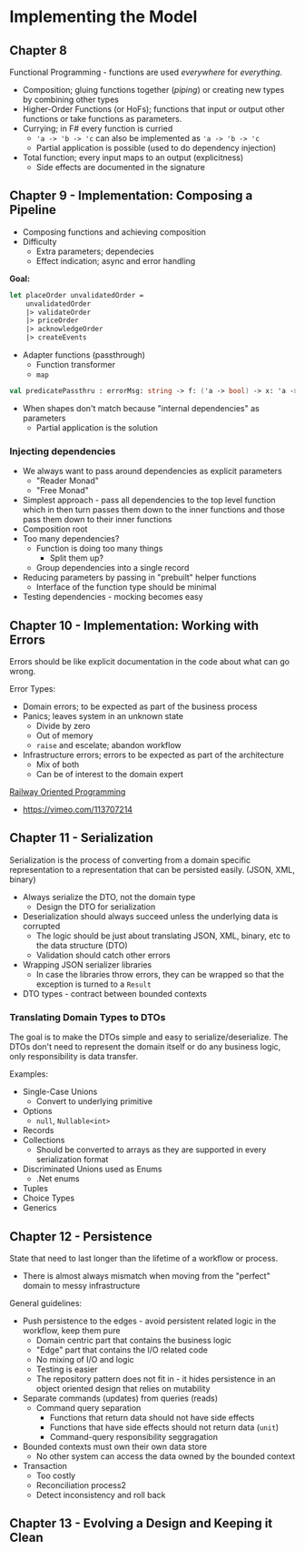 # Implementing the Model

## Chapter 8

Functional Programming - functions are used _everywhere_ for _everything_.
- Composition; gluing functions together (_piping_) or creating new types by combining other types
- Higher-Order Functions (or HoFs); functions that input or output other functions or take functions as parameters.
- Currying; in F# every function is curried
    - `'a -> 'b -> 'c`  can also be implemented as `'a -> 'b -> 'c`
    - Partial application is possible (used to do dependency injection)
- Total function; every input maps to an output (explicitness)
    - Side effects are documented in the signature

## Chapter 9 - Implementation: Composing a Pipeline

- Composing functions and achieving composition
- Difficulty
    - Extra parameters; dependecies
    - Effect indication; async and error handling

**Goal:**

```fsharp
let placeOrder unvalidatedOrder =
    unvalidatedOrder
    |> validateOrder
    |> priceOrder
    |> acknowledgeOrder
    |> createEvents
```

- Adapter functions (passthrough)
    - Function transformer
    - `map`

```fsharp
val predicatePassthru : errorMsg: string -> f: ('a -> bool) -> x: 'a -> 'a
```

- When shapes don't match because "internal dependencies" as parameters
    - Partial application is the solution

### Injecting dependencies
- We always want to pass around dependencies as explicit parameters
    - "Reader Monad"
    - "Free Monad"
- Simplest approach - pass all dependencies to the top level function which in then turn passes them down to the inner functions and those pass them down to their inner functions
- Composition root
- Too many dependencies?
    - Function is doing too many things
        - Split them up?
    - Group dependencies into a single record
- Reducing parameters by passing in "prebuilt" helper functions
    - Interface of the function type should be minimal
- Testing dependencies - mocking becomes easy


## Chapter 10 - Implementation: Working with Errors

Errors should be like explicit documentation in the code about what can go wrong.

Error Types:
- Domain errors; to be expected as part of the business process
- Panics; leaves system in an unknown state
    - Divide by zero
    - Out of memory
    - `raise` and escelate; abandon workflow
- Infrastructure errors; errors to be expected as part of the architecture
    - Mix of both
    - Can be of interest to the domain expert

[Railway Oriented Programming](https://fsharpforfunandprofit.com/rop/)
- https://vimeo.com/113707214

## Chapter 11 - Serialization

Serialization is the process of converting from a domain specific representation to a representation that can be persisted easily. (JSON, XML, binary)

- Always serialize the DTO, not the domain type
    - Design the DTO for serialization
- Deserialization should always succeed unless the underlying data is corrupted
    - The logic should be just about translating JSON, XML, binary, etc to the data structure (DTO)
    - Validation should catch other errors
- Wrapping JSON serializer libraries
    - In case the libraries throw errors, they can be wrapped so that the exception is turned to a `Result`
- DTO types - contract between bounded contexts

### Translating Domain Types to DTOs

The goal is to make the DTOs simple and easy to serialize/deserialize. The DTOs don't need to represent the domain itself or do any business logic, only responsibility is data transfer.

Examples:
- Single-Case Unions
    - Convert to underlying primitive
- Options
    - `null`, `Nullable<int>`
- Records
- Collections
    - Should be converted to arrays as they are supported in every serialization format
- Discriminated Unions used as Enums
    - .Net enums
- Tuples
- Choice Types
- Generics

## Chapter 12 - Persistence 

State that need to last longer than the lifetime of a workflow or process.
- There is almost always mismatch when moving from the "perfect" domain to messy infrastructure

General guidelines:
- Push persistence to the edges - avoid persistent related logic in the workflow, keep them pure
    - Domain centric part that contains the business logic
    - "Edge" part that contains the I/O related code
    - No mixing of I/O and logic
    - Testing is easier
    - The repository pattern does not fit in - it hides persistence in an object oriented design that relies on mutability
- Separate commands (updates) from queries (reads)
    - Command query separation
        - Functions that return data should not have side effects
        - Functions that have side effects should not return data (`unit`)
        - Command-query responsibility seggragation
- Bounded contexts must own their own data store
    - No other system can access the data owned by the bounded context
- Transaction
    - Too costly
    - Reconciliation process2
    - Detect inconsistency and roll back

## Chapter 13 - Evolving a Design and Keeping it Clean